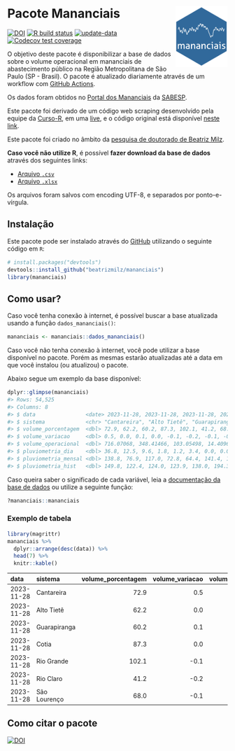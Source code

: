 
<!-- README.md is generated from README.Rmd. Please edit that file -->

# Pacote Mananciais <img src="man/figures/hexlogo.png" align="right" width = "120px"/>

<!-- badges: start -->

[![DOI](https://zenodo.org/badge/DOI/10.5281/zenodo.4733056.svg)](https://doi.org/10.5281/zenodo.4733056)
[![R build
status](https://github.com/beatrizmilz/mananciais/workflows/R-CMD-check/badge.svg)](https://github.com/beatrizmilz/mananciais/actions)
[![update-data](https://github.com/beatrizmilz/mananciais/actions/workflows/2-update_data.yaml/badge.svg)](https://github.com/beatrizmilz/mananciais/actions/workflows/2-update_data.yaml)
[![Codecov test
coverage](https://codecov.io/gh/beatrizmilz/mananciais/branch/master/graph/badge.svg)](https://codecov.io/gh/beatrizmilz/mananciais?branch=master)
<!-- badges: end -->

O objetivo deste pacote é disponibilizar a base de dados sobre o volume
operacional em mananciais de abastecimento público na Região
Metropolitana de São Paulo (SP - Brasil). O pacote é atualizado
diariamente através de um workflow com [GitHub
Actions](https://github.com/beatrizmilz/mananciais/actions).

Os dados foram obtidos no [Portal dos
Mananciais](http://mananciais.sabesp.com.br/Situacao) da
[SABESP](http://site.sabesp.com.br/site/Default.aspx).

Este pacote foi derivado de um código web scraping desenvolvido pela
equipe da [Curso-R](https://www.curso-r.com/), em uma
[live](https://youtu.be/jvZIxrMmOcQ), e o código original está
disponível [neste
link](https://github.com/curso-r/lives/blob/master/drafts/20200730_scraper_sabesp.R).

Este pacote foi criado no âmbito da [pesquisa de doutorado de Beatriz
Milz](https://beatrizmilz.github.io/tese/).

**Caso você não utilize R**, é possível **fazer download da base de
dados** através dos seguintes links:

- [Arquivo
  `.csv`](https://github.com/beatrizmilz/mananciais/raw/master/inst/extdata/mananciais.csv)
- [Arquivo
  `.xlsx`](https://github.com/beatrizmilz/mananciais/blob/master/inst/extdata/mananciais.xlsx?raw=true)

Os arquivos foram salvos com encoding UTF-8, e separados por
ponto-e-vírgula.

## Instalação

Este pacote pode ser instalado através do [GitHub](https://github.com/)
utilizando o seguinte código em `R`:

``` r
# install.packages("devtools")
devtools::install_github("beatrizmilz/mananciais")
library(mananciais)
```

## Como usar?

Caso você tenha conexão à internet, é possível buscar a base atualizada
usando a função `dados_mananciais()`:

``` r
mananciais <- mananciais::dados_mananciais() 
```

Caso você não tenha conexão à internet, você pode utilizar a base
disponível no pacote. Porém as mesmas estarão atualizadas até a data em
que você instalou (ou atualizou) o pacote.

Abaixo segue um exemplo da base disponível:

``` r
dplyr::glimpse(mananciais)
#> Rows: 54,525
#> Columns: 8
#> $ data                <date> 2023-11-28, 2023-11-28, 2023-11-28, 2023-11-28, 2…
#> $ sistema             <chr> "Cantareira", "Alto Tietê", "Guarapiranga", "Cotia…
#> $ volume_porcentagem  <dbl> 72.9, 62.2, 60.2, 87.3, 102.1, 41.2, 68.0, 72.4, 6…
#> $ volume_variacao     <dbl> 0.5, 0.0, 0.1, 0.0, -0.1, -0.2, -0.1, -0.2, -0.1, …
#> $ volume_operacional  <dbl> 716.07068, 348.41466, 103.05498, 14.40963, 114.486…
#> $ pluviometria_dia    <dbl> 36.8, 12.5, 9.6, 1.8, 1.2, 3.4, 0.0, 0.0, 0.2, 0.0…
#> $ pluviometria_mensal <dbl> 138.8, 76.9, 117.0, 72.8, 64.4, 141.4, 136.8, 102.…
#> $ pluviometria_hist   <dbl> 149.8, 122.4, 124.0, 123.9, 138.0, 194.3, 150.4, 1…
```

Caso queira saber o significado de cada variável, leia a [documentação
da base de
dados](https://beatrizmilz.github.io/mananciais/reference/mananciais.html)
ou utilize a seguinte função:

``` r
?mananciais::mananciais
```

### Exemplo de tabela

``` r
library(magrittr)
mananciais %>% 
  dplyr::arrange(desc(data)) %>% 
  head(7) %>%
  knitr::kable()
```

| data       | sistema      | volume_porcentagem | volume_variacao | volume_operacional | pluviometria_dia | pluviometria_mensal | pluviometria_hist |
|:-----------|:-------------|-------------------:|----------------:|-------------------:|-----------------:|--------------------:|------------------:|
| 2023-11-28 | Cantareira   |               72.9 |             0.5 |          716.07068 |             36.8 |               138.8 |             149.8 |
| 2023-11-28 | Alto Tietê   |               62.2 |             0.0 |          348.41466 |             12.5 |                76.9 |             122.4 |
| 2023-11-28 | Guarapiranga |               60.2 |             0.1 |          103.05498 |              9.6 |               117.0 |             124.0 |
| 2023-11-28 | Cotia        |               87.3 |             0.0 |           14.40963 |              1.8 |                72.8 |             123.9 |
| 2023-11-28 | Rio Grande   |              102.1 |            -0.1 |          114.48627 |              1.2 |                64.4 |             138.0 |
| 2023-11-28 | Rio Claro    |               41.2 |            -0.2 |            5.62663 |              3.4 |               141.4 |             194.3 |
| 2023-11-28 | São Lourenço |               68.0 |            -0.1 |           60.39063 |              0.0 |               136.8 |             150.4 |

## Como citar o pacote

[![DOI](https://zenodo.org/badge/DOI/10.5281/zenodo.4733056.svg)](https://doi.org/10.5281/zenodo.4733056)

